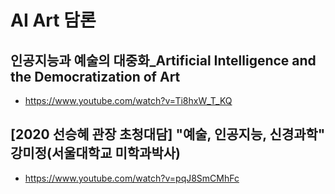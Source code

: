 # AI Art 담론

## 인공지능과 예술의 대중화_Artificial Intelligence and the Democratization of Art
* https://www.youtube.com/watch?v=Ti8hxW_T_KQ

## [2020 선승혜 관장 초청대담] "예술, 인공지능, 신경과학" 강미정(서울대학교 미학과박사)
* https://www.youtube.com/watch?v=pqJ8SmCMhFc
